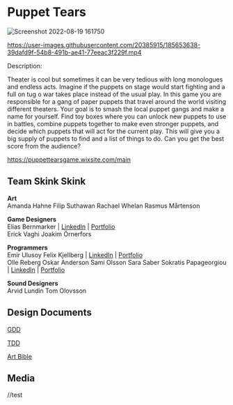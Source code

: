 # Puppet Tears

![Screenshot 2022-08-19 161750](https://user-images.githubusercontent.com/20385915/185653739-82cb1335-7eb6-48c1-9dfc-b5bed13860d1.png)

https://user-images.githubusercontent.com/20385915/185653638-39dafd9f-54b8-491b-ae41-77eeac3f229f.mp4

Description:

Theater is cool but sometimes it can be very tedious with long monologues and endless acts. Imagine if the puppets on stage would start fighting and a full on tug o war takes place instead of the usual play. In this game you are responsible for a gang of paper puppets that travel around the world visiting different theaters. Your goal is to smash the local puppet gangs and make a name for yourself.  Find toy boxes where you can unlock new puppets to use in battles, combine puppets together to make even stronger puppets, and decide which puppets that will act for the current play. This will give you a big supply of puppets to find and a list of things to do.  Can you get the best score from the audience?

https://puppettearsgame.wixsite.com/main

## Team Skink Skink

**Art**<br/>
Amanda Hahne 
Filip Suthawan 
Rachael Whelan 
Rasmus Mårtenson 

**Game Designers**<br/>
Elias Bernmarker | [LinkedIn](https://www.linkedin.com/in/elias-bernmarker-0733a9203/?original_referer=) | [Portfolio](https://ivinsiblee.wixsite.com/eliasbernmarker)<br/>
Erick Vaghi 
Joakim Örnerfors

**Programmers**<br/>
Emir Ulusoy 
Felix Kjellberg | [LinkedIn](https://www.linkedin.com/in/felix-kjellberg-837321228/) | [Portfolio](https://felixlkjellberg.wixsite.com/felix-kjellberg)<br/>
Olle Reberg 
Oskar Anderson 
Sami Olsson 
Sara Saber 
Sokratis Papageorgiou | [LinkedIn](https://www.linkedin.com/in/sokratis-papageorgiou-b26b1652/) | [Portfolio](https://www.sokpapageorgiou.com/)<br/>

**Sound Designers**<br/>
Arvid Lundin 
Tom Olovsson

## Design Documents

[GDD](https://docs.google.com/document/d/1Io40KXAKpxIEGWXHunJX3od-f2fsUvdGeO5Cht5PRC0/edit?usp=sharing)

[TDD](https://docs.google.com/document/d/1CWHBef4wDGG6o4siJa5wozExCuqGNZRneqPPq99fMgo/edit?usp=sharing)

[Art Bible](https://docs.google.com/document/d/1cr8x4sVjNOCvg4XAG7ccKVdT6GPKymnv3sanuCwJcBI/edit?usp=sharing)

## Media
//test
